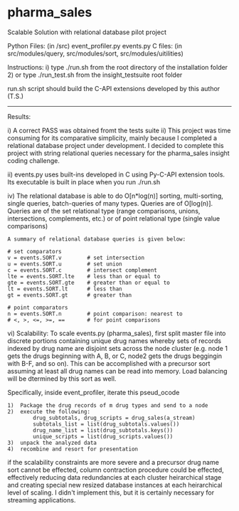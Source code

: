 # pharma_sales
Scalable Solution with relational database pilot project 

Python Files:
(in /src)
        event_profiler.py
        events.py
C files:
(in src/modules/query, src/modules/sort, src/modules/uitilities)

Instructions:
i) type ./run.sh from the root directory of the installation folder
2) or type ./run_test.sh from the insight_testsuite root folder

run.sh script should build the C-API extensions developed by this author (T.S.)

__________

Results:

i)  A correct PASS was obtained fromt the tests suite
ii) This project was time consuming for its comparative simplicity, mainly because I completed a relational database project under development. I decided to complete this project with string relational
queries necessary for the pharma_sales insight coding challenge.

ii) events.py uses built-ins developed in C using Py-C-API extension tools. Its executable is built in place when you run ./run.sh

iv) The relational database is able to do O[n*log(n)] sorting, multi-sorting, single queries, batch-queries of many types. Queries are of O[log(n)]. Queries are of the set relational type (range comparisons, unions, intersections, complements, etc.) or of point relational type (single value comparisons)

    A summary of relational database queries is given below:

    # set comparators
    v = events.SORT.v        # set intersection
    u = events.SORT.u        # set union
    c = events.SORT.c        # intersect complement
    lte = events.SORT.lte    # less than or equal to
    gte = events.SORT.gte    # greater than or equal to
    lt = events.SORT.lt      # less than
    gt = events.SORT.gt      # greater than 
    
    # point comparators
    n = events.SORT.n        # point comparison: nearest to
    # <, >, <=, >=, ==       # for point comparisons

vi) Scalability: To scale events.py (pharma_sales), first split master file into discrete portions containing unique drug names whereby sets of records indexed by drug name are disjoint sets across the node cluster (e.g. node 1 gets the drugs beginning with A, B, or C, node2 gets the drugs beggingin with B-F, and so on). This can be accomplished with a precursor sort assuming at least all drug names can be read into memory. Load balancing will be dtermined by this sort as well.

Specifically, inside event_profiler, iterate this pseud_ocode

    1)  Package the drug records of m drug types and send to a node
    2)  execute the following:
            drug_subtotals, drug_scripts = drug_sales(a_stream)
            subtotals_list = list(drug_subtotals.values())
            drug_name_list = list(drug_subtotals.keys())
            unique_scripts = list(drug_scripts.values())
    3)  unpack the analyzed data
    4)  recombine and resort for presentation

if the scalability constraints are more severe and a precursor drug name sort cannot be effected, column contraction procedure could be effected, effectively reducing data redundancies at each cluster heirarchical stage and creating special new resized database instances at each heirarchical level of scaling. I didn't implement this, but it is certainly necessary for streaming applications.





